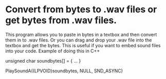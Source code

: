 # Convert from bytes to .wav files or get bytes from .wav files.

This program allows you to paste in bytes in a textbox and then convert them in to .wav files. Or you can drag and drop your .wav file into the textbox and get the bytes. This is useful if you want to embed sound files into your code. 
Example of doing this in C++ 

unsigned char soundbytes[] = { ... }

PlaySoundA((LPVOID)soundbytes, NULL, SND_ASYNC)

